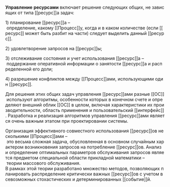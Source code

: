 **Управление** **ресурсами** включает решение следующих общих, не зависящих от типа [[ресурс]]а задач:

1) планирование [[ресурс]]а – определение, какому [[Процесс]]у, когда и в каком количестве (если [[ресурс]] может быть разбит на части) следует выделить данный [[ресурс]].

2) удовлетворение запросов на [[ресурс]]ы;

3) отслеживание состояния и учет использования [[ресурс]]а – поддержание оперативной информации о занятости [[ресурс]]а и распределенной его доли;

4) разрешение конфликтов между [[Процесс]]ами, использующими один [[ресурс]].

Для решения этих общих задач управления [[ресурс]]ами разные [[ОС]] используют алгоритмы, особенности которых в конечном счете и определяют внешний облик [[ОС]] в целом, включая характеристики их производительности, область применения и пользовательский [[интерфейс]]. Разработка и реализация алгоритмов управления [[ресурс]]ами является очень важным этапом при проектировании системы.

Организация эффективного совместного использования [[ресурс]]ов несколькими [[Процесс]]ами – это весьма сложная задача, обусловленная в основном случайным характером возникновения запросов на потребление [[ресурс]]ов. Анализ и определение оптимальных параметров обслуживания запросов является предметом специальной области прикладной математики – теории массового обслуживания. 
В рамках этой теории разработано множество методов, позволяющих планировать распределение критически важных [[ресурс]]ов с учетом всевозможных стохастических и детерминированных [[событие]]й.
